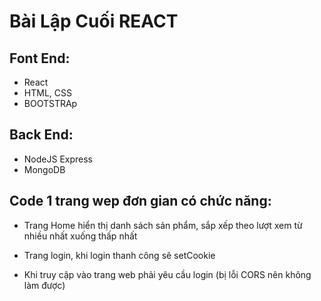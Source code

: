# Bài Lập Cuối REACT

## Font End:
- React
- HTML, CSS
- BOOTSTRAp

## Back End:
- NodeJS Express
- MongoDB

## Code 1 trang wep đơn gian có chức năng:
- Trang Home hiển thị danh sách sản phẩm, sắp xếp theo lượt xem từ nhiều nhất xuống thấp nhất

- Trang login, khi login thanh công sẽ setCookie

- Khi truy cập vào trang web phải yêu cầu login (bị lỗi CORS nên không làm được)